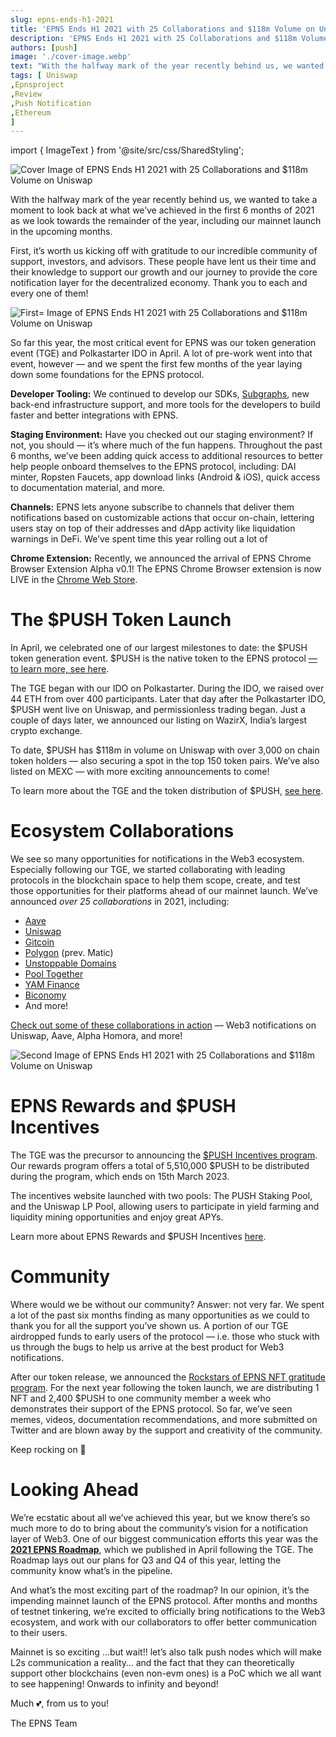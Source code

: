 ```yaml
---
slug: epns-ends-h1-2021
title: 'EPNS Ends H1 2021 with 25 Collaborations and $118m Volume on Uniswap'
description: 'EPNS Ends H1 2021 with 25 Collaborations and $118m Volume on Uniswap'
authors: [push]
image: './cover-image.webp'
text: "With the halfway mark of the year recently behind us, we wanted to take a moment to look back at what we’ve achieved in the first 6 months of 2021 as we look towards the remainder of the year, including our mainnet launch in the upcoming months."
tags: [ Uniswap
,Epnsproject
,Review
,Push Notification
,Ethereum
]
---
```


import { ImageText } from '@site/src/css/SharedStyling';

![Cover Image of EPNS Ends H1 2021 with 25 Collaborations and $118m Volume on Uniswap](./cover-image.webp)

<!--truncate-->

With the halfway mark of the year recently behind us, we wanted to take a moment to look back at what we’ve achieved in the first 6 months of 2021 as we look towards the remainder of the year, including our mainnet launch in the upcoming months.

First, it’s worth us kicking off with gratitude to our incredible community of support, investors, and advisors. These people have lent us their time and their knowledge to support our growth and our journey to provide the core notification layer for the decentralized economy. Thank you to each and every one of them!

![First= Image of EPNS Ends H1 2021 with 25 Collaborations and $118m Volume on Uniswap](./image-1.webp)

So far this year, the most critical event for EPNS was our token generation event (TGE) and Polkastarter IDO in April. A lot of pre-work went into that event, however — and we spent the first few months of the year laying down some foundations for the EPNS protocol.

**Developer Tooling:** We continued to develop our SDKs, [Subgraphs](https://thegraph.com/explorer/subgraph/epnsproject/epnsprod), new back-end infrastructure support, and more tools for the developers to build faster and better integrations with EPNS.

**Staging Environment:** Have you checked out our staging environment? If not, you should — it’s where much of the fun happens. Throughout the past 6 months, we’ve been adding quick access to additional resources to better help people onboard themselves to the EPNS protocol, including: DAI minter, Ropsten Faucets, app download links (Android & iOS), quick access to documentation material, and more.

**Channels:** EPNS lets anyone subscribe to channels that deliver them notifications based on customizable actions that occur on-chain, lettering users stay on top of their addresses and dApp activity like liquidation warnings in DeFi. We’ve spent time this year rolling out a lot of

**Chrome Extension:** Recently, we announced the arrival of EPNS Chrome Browser Extension Alpha v0.1! The EPNS Chrome Browser extension is now LIVE in the [Chrome Web Store](https://chrome.google.com/webstore/detail/epns-protocol-alpha/lbdcbpaldalgiieffakjhiccoeebchmg/).

# The $PUSH Token Launch

In April, we celebrated one of our largest milestones to date: the $PUSH token generation event. $PUSH is the native token to the EPNS protocol [— to learn more, see here](https://medium.com/ethereum-push-notification-service/push-token-economics-d7f566c29b1a).

The TGE began with our IDO on Polkastarter. During the IDO, we raised over 44 ETH from over 400 participants. Later that day after the Polkastarter IDO, $PUSH went live on Uniswap, and permissionless trading began. Just a couple of days later, we announced our listing on WazirX, India’s largest crypto exchange.

To date, $PUSH has $118m in volume on Uniswap with over 3,000 on chain token holders — also securing a spot in the top 150 token pairs. We’ve also listed on MEXC — with more exciting announcements to come!

To learn more about the TGE and the token distribution of $PUSH, [see here](https://medium.com/ethereum-push-notification-service/announcing-the-epns-push-token-generation-event-4d1699e716f5).

# Ecosystem Collaborations

We see so many opportunities for notifications in the Web3 ecosystem. Especially following our TGE, we started collaborating with leading protocols in the blockchain space to help them scope, create, and test those opportunities for their platforms ahead of our mainnet launch. We’ve announced _over 25 collaborations_ in 2021, including:

- [Aave](https://medium.com/ethereum-push-notification-service/epns-collaborates-with-aave-to-bring-push-notifications-to-aave-users-3cdd7baf38e0)
- [Uniswap](https://medium.com/ethereum-push-notification-service/accelerating-defi-with-epns-f2cbfaa33c91)
- [Gitcoin](https://medium.com/ethereum-push-notification-service/gitcoin-growing-open-source-using-web3-notifs-36a9ec6e97dc)
- [Polygon](https://medium.com/ethereum-push-notification-service/scaling-web3notifs-on-polygons-layer-2-100e19e3269d) (prev. Matic)
- [Unstoppable Domains](https://medium.com/ethereum-push-notification-service/epns-partners-with-unstoppable-domains-4d5507ddb6bd)
- [Pool Together](https://medium.com/ethereum-push-notification-service/win-win-for-users-of-pooltogether-and-epns-adb6e8d9188f)
- [YAM Finance](https://medium.com/yam-finance/yam-finance-integrates-epns-for-decentralized-communication-and-notifications-8611b9a9921c)
- [Biconomy](https://medium.com/ethereum-push-notification-service/meta-txn-power-house-biconomy-collaborates-with-epns-d33032658466)
- And more!

[Check out some of these collaborations in action](https://medium.com/ethereum-push-notification-service/roadmap-q2-strategic-collabs-and-what-we-did-so-far-with-them-ca86a868656d) — Web3 notifications on Uniswap, Aave, Alpha Homora, and more!

![Second Image of EPNS Ends H1 2021 with 25 Collaborations and $118m Volume on Uniswap](./image-2.webp)

# EPNS Rewards and $PUSH Incentives

The TGE was the precursor to announcing the [$PUSH Incentives program](http://incentives.epns.io). Our rewards program offers a total of 5,510,000 $PUSH to be distributed during the program, which ends on 15th March 2023.

The incentives website launched with two pools: The PUSH Staking Pool, and the Uniswap LP Pool, allowing users to participate in yield farming and liquidity mining opportunities and enjoy great APYs.

Learn more about EPNS Rewards and $PUSH Incentives [here](https://medium.com/ethereum-push-notification-service/epns-push-liquidity-rewards-program-d16ff2c0fef4).

# Community

Where would we be without our community? Answer: not very far. We spent a lot of the past six months finding as many opportunities as we could to thank you for all the support you’ve shown us. A portion of our TGE airdropped funds to early users of the protocol — i.e. those who stuck with us through the bugs to help us arrive at the best product for Web3 notifications.

After our token release, we announced the [Rockstars of EPNS NFT gratitude program](https://medium.com/ethereum-push-notification-service/kicking-off-the-epns-nft-community-drops-6a5c49808cf). For the next year following the token launch, we are distributing 1 NFT and 2,400 $PUSH to one community member a week who demonstrates their support of the EPNS protocol. So far, we’ve seen memes, videos, documentation recommendations, and more submitted on Twitter and are blown away by the support and creativity of the community.

Keep rocking on 🤘

# Looking Ahead

We’re ecstatic about all we’ve achieved this year, but we know there’s so much more to do to bring about the community’s vision for a notification layer of Web3. One of our biggest communication efforts this year was the [**2021 EPNS Roadmap**](https://medium.com/ethereum-push-notification-service/epns-roadmap-2021-c4ededc57a12), which we published in April following the TGE. The Roadmap lays out our plans for Q3 and Q4 of this year, letting the community know what’s in the pipeline.

And what’s the most exciting part of the roadmap? In our opinion, it’s the impending mainnet launch of the EPNS protocol. After months and months of testnet tinkering, we’re excited to officially bring notifications to the Web3 ecosystem, and work with our collaborators to offer better communication to their users.

Mainnet is so exciting …but wait!! let’s also talk push nodes which will make L2s communication a reality… and the fact that they can theoretically support other blockchains (even non-evm ones) is a PoC which we all want to see happening! Onwards to infinity and beyond!

Much 💕, from us to you!

The EPNS Team
